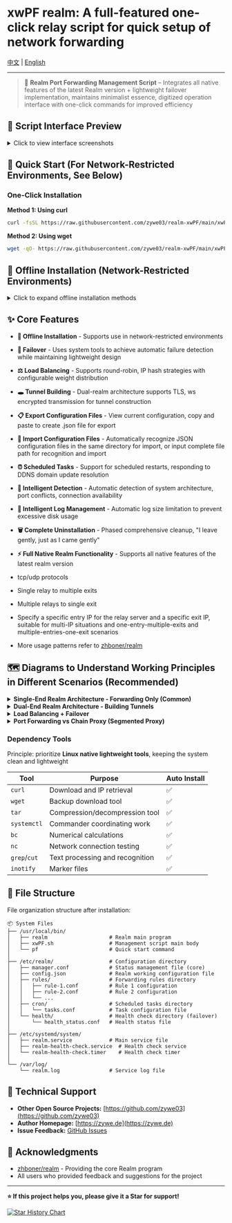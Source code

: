 # xwPF realm: A full-featured one-click relay script for quick setup of network forwarding

[中文](README.md) | [English](README_EN.md)

---

> 🚀 **Realm Port Forwarding Management Script** – Integrates all native features of the latest Realm version + lightweight failover implementation, maintains minimalist essence, digitized operation interface with one-click commands for improved efficiency

## 📸 Script Interface Preview

<details>
<summary>Click to view interface screenshots</summary>

**Main Interface**
![Main Interface](https://i.mji.rip/2025/07/17/00ea7f801a89bb83cf6d4cbef4a050e5.png)

**Scheduled Task Management**
![Scheduled Tasks](https://i.mji.rip/2025/07/11/46ad95de9117d32b444097ead36f9850.png)

**Forwarding Configuration Management**
![Configuration Management](https://i.mji.rip/2025/07/17/56557ca87dee48d112b735ad78e0f65e.png)

**Load Balancing & Failover**
![Load Balancing + Failover](https://i.mji.rip/2025/07/17/e545e7ee444a0a2aa3592d080678696c.png)

</details>

## 🚀 Quick Start (For Network-Restricted Environments, See Below)

### One-Click Installation

**Method 1: Using curl**
```bash
curl -fsSL https://raw.githubusercontent.com/zywe03/realm-xwPF/main/xwPF.sh | sudo bash -s install
```

**Method 2: Using wget**
```bash
wget -qO- https://raw.githubusercontent.com/zywe03/realm-xwPF/main/xwPF.sh | sudo bash -s install
```

## 🧭 Offline Installation (Network-Restricted Environments)

<details>
<summary>Click to expand offline installation methods</summary>

Suitable for server environments that cannot directly access GitHub: (only ipv6, etc.)

**Download Required Files**

Download the following files on a device with network access:
- **Script File Download**: [xwPF.sh](https://github.com/zywe03/realm-xwPF/raw/main/xwPF.sh) (Right-click → Save as)
- **Realm Program Download** (choose according to system architecture):

| Architecture | Applicable Systems | Download Link | Detection Command |
|--------------|-------------------|---------------|-------------------|
| x86_64 | Common 64-bit systems | [realm-x86_64-unknown-linux-gnu.tar.gz](https://github.com/zhboner/realm/releases/download/v2.7.0/realm-x86_64-unknown-linux-gnu.tar.gz) | `uname -m` shows `x86_64` |
| aarch64 | ARM64 systems | [realm-aarch64-unknown-linux-gnu.tar.gz](https://github.com/zhboner/realm/releases/download/v2.7.0/realm-aarch64-unknown-linux-gnu.tar.gz) | `uname -m` shows `aarch64` |
| armv7 | ARM32 systems (like Raspberry Pi) | [realm-armv7-unknown-linux-gnueabihf.tar.gz](https://github.com/zhboner/realm/releases/download/v2.7.0/realm-armv7-unknown-linux-gnueabihf.tar.gz) | `uname -m` shows `armv7l` or `armv6l` |

Create any directory and place the script and compressed package files there. When starting with bash command and selecting **1. Install Configuration**, it will automatically detect and install the **realm file in the script's directory** first.

</details>

## ✨ Core Features

- **🚀 Offline Installation** - Supports use in network-restricted environments
- **🔄 Failover** - Uses system tools to achieve automatic failure detection while maintaining lightweight design
- **⚖️ Load Balancing** - Supports round-robin, IP hash strategies with configurable weight distribution
- **🕳️ Tunnel Building** - Dual-realm architecture supports TLS, ws encrypted transmission for tunnel construction

- **📋 Export Configuration Files** - View current configuration, copy and paste to create .json file for export
- **📒 Import Configuration Files** - Automatically recognize JSON configuration files in the same directory for import, or input complete file path for recognition and import
- **⏰ Scheduled Tasks** - Support for scheduled restarts, responding to DDNS domain update resolution
- **🔧 Intelligent Detection** - Automatic detection of system architecture, port conflicts, connection availability

- **📝 Intelligent Log Management** - Automatic log size limitation to prevent excessive disk usage
- **🗑️ Complete Uninstallation** - Phased comprehensive cleanup, "I leave gently, just as I came gently"
- **⚡ Full Native Realm Functionality** - Supports all native features of the latest realm version
- tcp/udp protocols
- Single relay to multiple exits
- Multiple relays to single exit
- Specify a specific entry IP for the relay server and a specific exit IP, suitable for multi-IP situations and one-entry-multiple-exits and multiple-entries-one-exit scenarios
- More usage patterns refer to [zhboner/realm](https://github.com/zhboner/realm)

## 🗺️ Diagrams to Understand Working Principles in Different Scenarios (Recommended)

<details>
<summary><strong>Single-End Realm Architecture - Forwarding Only (Common)</strong></summary>

Relay server installs realm, exit server installs business software.

The relay server's realm only forwards data packets received on the configured listening IP:port to the exit server as-is. Encryption/decryption is handled by business software.

Therefore, the encryption protocol for the entire chain is determined by the exit server's business software.

![e3c0a9ebcee757b95663fc73adc4e880.png](https://i.mji.rip/2025/07/17/e3c0a9ebcee757b95663fc73adc4e880.png)

</details>

<details>
<summary><strong>Dual-End Realm Architecture - Building Tunnels</strong></summary>

Relay server installs realm, exit server needs to install realm and business software.

An additional layer of realm-supported encrypted transmission is added between realm instances.

#### Therefore, the encryption chosen by the relay server's realm, masquerading domains, etc., must be consistent with the landing server, otherwise decryption will fail.

![4c1f0d860cd89ca79f4234dd23f81316.png](https://i.mji.rip/2025/07/17/4c1f0d860cd89ca79f4234dd23f81316.png)

</details>

<details>
<summary><strong>Load Balancing + Failover</strong></summary>

- Multiple exit servers for the same port forwarding
![a9f7c94e9995022557964011d35c3ad4.png](https://i.mji.rip/2025/07/15/a9f7c94e9995022557964011d35c3ad4.png)

- Frontend > Multiple Relays > Single Landing
![2cbc533ade11a8bcbbe63720921e9e05.png](https://i.mji.rip/2025/07/17/2cbc533ade11a8bcbbe63720921e9e05.png)

- `Round Robin` mode (roundrobin)

Continuously switches between exit servers in the rule group

- `IP Hash` mode (iphash)

Based on the hash value of the source IP, determines traffic direction, ensuring requests from the same IP always go to the same exit server

- Weight represents allocation probability

- Failover

When a certain exit is detected as failed, it's temporarily removed from the load balancing list. It will be automatically added back to the load balancing list after recovery

Native realm does not currently support failover.

- Script's Implementation Principle
```
1. systemd timer trigger (every 4 seconds)
   ↓
2. Execute health check script
   ↓
3. Read rule configuration files
   ↓
4. Perform TCP connectivity detection for each target
   ├── nc -z -w3 target port
   └── Backup: telnet target port
   ↓
5. Update health status file (atomic update)
   ├── Success: success_count++, fail_count=0
   └── Failure: fail_count++, success_count=0
   ↓
6. Determine status changes
   ├── 2 consecutive failures → Mark as failed
   └── 2 consecutive successes + 120s cooldown (avoid jitter) → Mark as recovered
   ↓
7. If status changes, create update marker file
```

Clients can use the command `while ($true) { (Invoke-WebRequest -Uri 'http://ifconfig.me/ip' -UseBasicParsing).Content; Start-Sleep -Seconds 1 }` or `while true; do curl -s ifconfig.me; echo; sleep 1; done` to monitor IP changes in real-time.

</details>

<details>
<summary><strong>Port Forwarding vs Chain Proxy (Segmented Proxy)</strong></summary>

Two concepts that are easily confused.

**Simple Understanding**

Port forwarding only handles forwarding traffic from one port to another port.

**Chain Proxy is like this**

It's divided into two proxy segments, hence also called segmented proxy or secondary proxy (detailed configuration will be covered later).

**Each has its own advantages** - depends on the use case | Note that some servers don't allow proxy installation (comply with local laws and regulations) | However, chain proxy can be very flexible in certain scenarios

| Chain Proxy | Port Forwarding |
| :---------- | :-------------- |
| All servers in the chain need proxy software installed | Relay server installs forwarding, exit server installs business software |
| Higher configuration file complexity | Lower configuration file complexity (L4 layer forwarding) |
| Overhead from unpacking/packing at each hop | Native TCP/UDP passthrough, theoretically faster |
| More precise outbound control and traffic splitting (configure exit at each hop) | Difficult outbound control |

</details>

### Dependency Tools
Principle: prioritize **Linux native lightweight tools**, keeping the system clean and lightweight

| Tool | Purpose | Auto Install |
|------|---------|--------------|
| `curl` | Download and IP retrieval | ✅ |
| `wget` | Backup download tool | ✅ |
| `tar` | Compression/decompression tool | ✅ |
| `systemctl` | Commander coordinating work | ✅ |
| `bc` | Numerical calculations | ✅ |
| `nc` | Network connection testing | ✅ |
| `grep`/`cut` | Text processing and recognition | ✅ |
| `inotify` | Marker files | ✅ |

## 📁 File Structure

File organization structure after installation:

```
📦 System Files
├── /usr/local/bin/
│   ├── realm                    # Realm main program
│   ├── xwPF.sh                  # Management script main body
│   └── pf                       # Quick start command
│
├── /etc/realm/                  # Configuration directory
│   ├── manager.conf             # Status management file (core)
│   ├── config.json              # Realm working configuration file
│   ├── rules/                   # Forwarding rules directory
│   │   ├── rule-1.conf          # Rule 1 configuration
│   │   ├── rule-2.conf          # Rule 2 configuration
│   │   └── ...
│   ├── cron/                    # Scheduled tasks directory
│   │   └── tasks.conf           # Task configuration file
│   └── health/                  # Health check directory (failover)
│       └── health_status.conf   # Health status file
│
├── /etc/systemd/system/
│   ├── realm.service            # Main service file
│   ├── realm-health-check.service  # Health check service
│   └── realm-health-check.timer    # Health check timer
│
└── /var/log/
    └── realm.log                # Service log file
```

## 🤝 Technical Support

- **Other Open Source Projects:** [https://github.com/zywe03](https://github.com/zywe03)
- **Author Homepage:** [https://zywe.de](https://zywe.de)
- **Issue Feedback:** [GitHub Issues](https://github.com/zywe03/realm-xwPF/issues)

## 🙏 Acknowledgments

- [zhboner/realm](https://github.com/zhboner/realm) - Providing the core Realm program
- All users who provided feedback and suggestions for the project

---

**⭐ If this project helps you, please give it a Star for support!**

[![Star History Chart](https://api.star-history.com/svg?repos=zywe03/realm-xwPF&type=Date)](https://www.star-history.com/#zywe03/realm-xwPF&Date)
